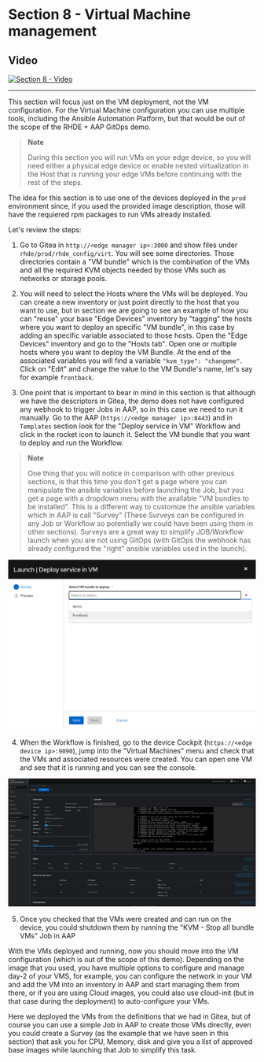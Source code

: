 # Section 8 - Virtual Machine management

## Video

[![Section 8 - Video](https://img.youtube.com/vi/42kPVZR4fE4/0.jpg)](https://www.youtube.com/watch?v=42kPVZR4fE4)

---

This section will focus just on the VM deployment, not the VM configuration. For the Virtual Machine configuration you can use multiple tools, including the Ansible Automation Platform, but that would be out of the scope of the RHDE + AAP GitOps demo.

  >**Note**
  >
  > During this section you will run VMs on your edge device, so you will need either a physical edge device or enable nested virtualization in the Host that is running your edge VMs before continuing with the rest of the steps.

The idea for this section is to use one of the devices deployed in the `prod` environment since, if you used the provided image description, those will have the requiered rpm packages to run VMs already installed.

Let's review the steps:

  1. Go to Gitea in `http://<edge manager ip>:3000` and show files under `rhde/prod/rhde_config/virt`. You will see some directories. Those directories contain a "VM bundle" which is the combination of the VMs and all the required KVM objects needed by those VMs such as networks or storage pools. 

  2. You will need to select the Hosts where the VMs will be deployed. You can create a new inventory or just point directly to the host that you want to use, but in section we are going to see an example of how you can "reuse" your base "Edge Devices" inventory by "tagging" the hosts where you want to deploy an specific "VM bundle", in this case by adding an specific variable associated to those hosts. Open the "Edge Devices" inventory and go to the "Hosts tab". Open one or multiple hosts where you want to deploy the VM Bundle. At the end of the associated variables you will find a variable `"kvm_type": "changeme"`. Click on "Edit" and change the value to the VM Bundle's name, let's say for example `frontback`.


  3. One point that is important to bear in mind in this section is that although we have the descriptors in Gitea, the demo does not have configured any webhook to trigger Jobs in AAP, so in this case we need to run it manually. Go to the AAP (`https://<edge manager ip>:8443`) and in `Templates` section look for the "Deploy service in VM" Workflow and click in the rocket icon to launch it. Select the VM bundle that you want to deploy and run the Workflow.    
    
  >**Note**
  >
  > One thing that you will notice in comparison with other previous sections, is that this time you don't get a page where you can manipulate the ansible variables before launching the Job, but you get a page with a dropdown menu with the available "VM bundles to be installed". This is a different way to customize the ansible variables which in AAP is call "Survey" (These Surveys can be configured in any Job or Workflow so potentially we could have been using them in other sections). Surveys are a great way to simplify JOB/Workflow launch when you are not using GitOps (with GitOps the webhook has already configured the "right" ansible variables used in the launch).

![survey](../docs/images/survey-vms.png)

  4. When the Workflow is finished, go to the device Cockpit (`https://<edge device ip>:9090`), jump into the "Virtual Machines" menu and check that the VMs and associated resources were created. You can open one VM and see that it is running and you can see the console.

![survey](../docs/images/cockpit-vm.png)


  5. Once you checked that the VMs were created and can run on the device, you could shutdown them by running the  "KVM - Stop all bundle VMs" Job in AAP
  

With the VMs deployed and running, now you should move into the VM configuration (which is out of the scope of this demo). Depending on the image that you used, you have multiple options to configure and manage day-2 of your VMS, for example, you can configure the network in your VM and add the VM into an inventory in AAP and start managing them from there, or if you are using Cloud images, you could also use cloud-init (but in that case during the deployment) to auto-configure your VMs.

Here we deployed the VMs from the definitions that we had in Gitea, but of course you can use a simple Job in AAP to create those VMs directly, even you could create a Survey (as the example that we have seen in this section) that ask you for CPU, Memory, disk and give you a list of approved base images while launching that Job to simplify this task. 
